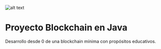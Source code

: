 ![alt text](https://i.imgur.com/0XLEX5D.png)

# Proyecto Blockchain en Java
Desarrollo desde 0 de una blockchain mínima con propósitos educativos.
